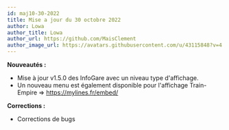 ```yaml
---
id: maj10-30-2022
title: Mise a jour du 30 octobre 2022
author: Lowa
author_title: Lowa
author_url: https://github.com/MaisClement
author_image_url: https://avatars.githubusercontent.com/u/43115848?v=4
---
```

**Nouveautés :**
- Mise à jour v1.5.0 des InfoGare avec un niveau type d'affichage.
- Un nouveau menu est également disponible pour l'affichage Train-Empire => https://mylines.fr/embed/<Nom de compte>

**Corrections :**
- Corrections de bugs

